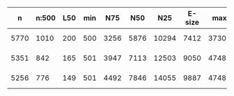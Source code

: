 n     |n:500  |L50  |min  |N75   |N50   |N25    |E-size  |max    |sum      |name
---   |---    |---  |---  |---   |---   |---    |---     |---    |---      |---
5770  |1010   |200  |500  |3256  |5876  |10294  |7412    |37306  |3922377  |assembly-unitigs.fa
5351  |842    |165  |501  |3947  |7113  |12503  |9050    |47485  |3946520  |assembly-contigs.fa
5256  |776    |149  |501  |4492  |7846  |14055  |9887    |47485  |3950660  |assembly-scaffolds.fa
